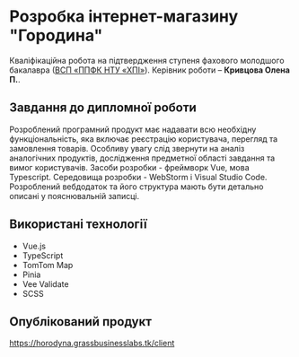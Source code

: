 # Розробка інтернет-магазину "Городина"
Кваліфікаційна робота на підтвердження ступеня фахового молодшого
бакалавра ([ВСП «ППФК НТУ «ХПІ»](http://polytechnic.poltava.ua)). Керівник
роботи – **Кривцова Олена П.**.
## Завдання до дипломної роботи
Розроблений програмний продукт має надавати всю необхідну функціональність, яка включає реєстрацію користувача, перегляд та замовлення товарів. Особливу увагу слід звернути на аналіз аналогічних продуктів, дослідження предметної області завдання та вимог користувачів. Засоби розробки - фреймворк Vue, мова Typescript. Середовища розробки - WebStorm і Visual Studio Code. Розроблений вебдодаток та його структура мають бути детально описані у пояснювальній записці.
## Використані технології
* Vue.js
* TypeScript
* TomTom Map
* Pinia
* Vee Validate
* SCSS
## Опублікований продукт
https://horodyna.grassbusinesslabs.tk/client
